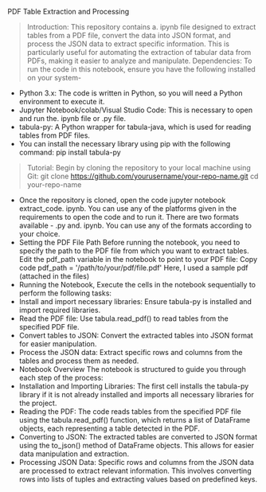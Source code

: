 PDF Table Extraction and Processing
> Introduction:
This repository contains a. ipynb file designed to extract tables from a PDF file, convert the data into JSON format, and process the JSON data to extract specific information. 
This is particularly useful for automating the extraction of tabular data from PDFs, making it easier to analyze and manipulate.
> Dependencies:
To run the code in this notebook, ensure you have the following installed on your system-
* Python 3.x: The code is written in Python, so you will need a Python environment to execute it.
* Jupyter Notebook/colab/Visual Studio Code: This is necessary to open and run the. ipynb file or .py file.
* tabula-py: A Python wrapper for tabula-java, which is used for reading tables from PDF files.
* You can install the necessary library using pip with the following command:
pip install tabula-py
> Tutorial:
Begin by cloning the repository to your local machine using Git:
git clone https://github.com/yourusername/your-repo-name.git
cd your-repo-name
* Once the repository is cloned, open the code
jupyter notebook extract_code. ipynb. You can use any of the platforms given in the requirements to open the code and to run it. There are two formats available - .py and. ipynb. You can use any of the formats according to your choice.
* Setting the PDF File Path
Before running the notebook, you need to specify the path to the PDF file from which you want to extract tables. Edit the pdf_path variable in the notebook to point to your PDF file:
Copy code
pdf_path = '/path/to/your/pdf/file.pdf'
Here, I used a sample pdf (attached in the files)
* Running the Notebook,
Execute the cells in the notebook sequentially to perform the following tasks:
* Install and import necessary libraries: Ensure tabula-py is installed and import required libraries.
* Read the PDF file: Use tabula.read_pdf() to read tables from the specified PDF file.
* Convert tables to JSON: Convert the extracted tables into JSON format for easier manipulation.
* Process the JSON data: Extract specific rows and columns from the tables and process them as needed.
* Notebook Overview
The notebook is structured to guide you through each step of the process:
* Installation and Importing Libraries: The first cell installs the tabula-py library if it is not already installed and imports all necessary libraries for the project.
* Reading the PDF: The code reads tables from the specified PDF file using the tabula.read_pdf() function, which returns a list of DataFrame objects, each representing a table detected in the PDF.
* Converting to JSON: The extracted tables are converted to JSON format using the to_json() method of DataFrame objects. This allows for easier data manipulation and extraction.
* Processing JSON Data: Specific rows and columns from the JSON data are processed to extract relevant information. This involves converting rows into lists of tuples and extracting values based on predefined keys.

